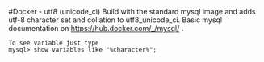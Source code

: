 #Docker - utf8 (unicode_ci)
Build with the standard mysql image and adds utf-8 character set and collation to utf8_unicode_ci.
Basic mysql documentation on https://hub.docker.com/_/mysql/ .

```
To see variable just type
mysql> show variables like "%character%";